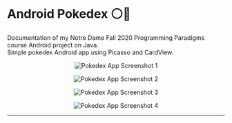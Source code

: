 # Android Pokedex :white_circle::red_circle:
Documentation of my Notre Dame Fall 2020 Programming Paradigms course Android project on Java.  
Simple pokedex Android app using Picasso and CardView.

<p align="center">
  <img src="https://user-images.githubusercontent.com/50670255/94203839-294dd800-fe8e-11ea-83c8-5ab9c1ea31c5.png" alt="Pokedex App Screenshot 1"/>
</p>

<p align="center">
  <img src="https://user-images.githubusercontent.com/50670255/94329960-96946280-ff8d-11ea-8c79-b0fd9a8ab403.png" alt="Pokedex App Screenshot 2"/>
</p>

<p align="center">
  <img src="https://user-images.githubusercontent.com/50670255/94358184-2d841c00-006d-11eb-84e1-3bc0ae444f5e.png" alt="Pokedex App Screenshot 3"/>
</p>

<p align="center">
  <img src="https://user-images.githubusercontent.com/50670255/94250760-a3fb0f80-feef-11ea-8093-b0b7a051f92d.png" alt="Pokedex App Screenshot 4"/>
</p>

___
